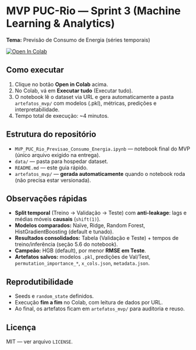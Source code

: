 # MVP PUC-Rio — Sprint 3 (Machine Learning & Analytics)
**Tema:** Previsão de Consumo de Energia (séries temporais)

[![Open In Colab](https://colab.research.google.com/assets/colab-badge.svg)](https://colab.research.google.com/github/ScienceLeo/mvp-sprint3-ml/blob/main/MVP_PUC_Rio_Previsao_Consumo_Energia.ipynb)

## Como executar
1. Clique no botão **Open in Colab** acima.
2. No Colab, vá em **Executar tudo** (Executar tudo).
3. O notebook lê o dataset via URL e gera automaticamente a pasta `artefatos_mvp/` com modelos (.pkl), métricas, predições e interpretabilidade.
4. Tempo total de execução: ~4 minutos.

## Estrutura do repositório
- `MVP_PUC_Rio_Previsao_Consumo_Energia.ipynb` — notebook final do MVP (único arquivo exigido na entrega).
- `data/` — pasta para hospedar dataset.
- `README.md` — este guia rápido.
- `artefatos_mvp/` — **gerada automaticamente** quando o notebook roda (não precisa estar versionada).

## Observações rápidas
- **Split temporal** (Treino → Validação → Teste) com **anti-leakage**: lags e médias móveis **causais** (`shift(1)`).
- **Modelos comparados:** Naïve, Ridge, Random Forest, HistGradientBoosting (default e tunado).
- **Resultados consolidados:** Tabela (Validação e Teste) + tempos de treino/inferência (seção 5.6 do notebook).
- **Campeão:** HGB (default), por menor **RMSE em Teste**.
- **Artefatos salvos:** modelos `.pkl`, predições de Val/Test, `permutation_importance_*`, `x_cols.json`, `metadata.json`.

## Reprodutibilidade
- Seeds e `random_state` definidos.
- Execução **fim a fim** no Colab, com leitura de dados por URL.
- Ao final, os artefatos ficam em `artefatos_mvp/` para auditoria e reuso.

## Licença
MIT — ver arquivo `LICENSE`.
